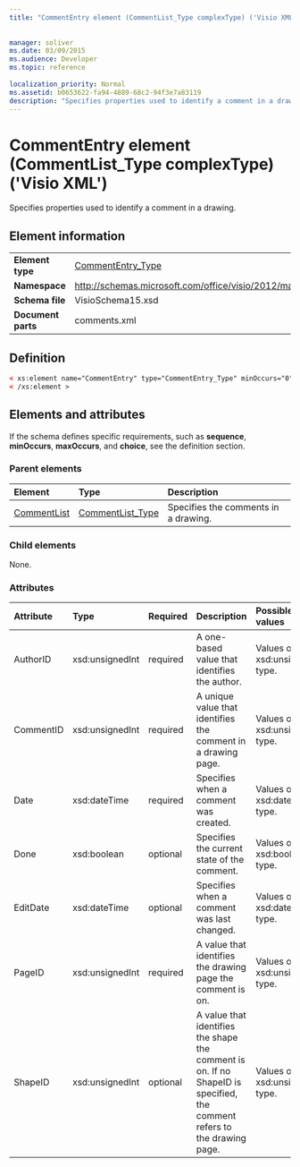 ```yaml
---
title: "CommentEntry element (CommentList_Type complexType) ('Visio XML')"
 
 
manager: soliver
ms.date: 03/09/2015
ms.audience: Developer
ms.topic: reference
 
localization_priority: Normal
ms.assetid: b0653622-fa94-4889-68c2-94f3e7a83119
description: "Specifies properties used to identify a comment in a drawing."
---
```


# CommentEntry element (CommentList_Type complexType) ('Visio XML')

Specifies properties used to identify a comment in a drawing.
  
## Element information

|||
|:-----|:-----|
|**Element type** <br/> |[CommentEntry_Type](commententry_type-complextypevisio-xml.md) <br/> |
|**Namespace** <br/> |http://schemas.microsoft.com/office/visio/2012/main  <br/> |
|**Schema file** <br/> |VisioSchema15.xsd  <br/> |
|**Document parts** <br/> |comments.xml  <br/> |
   
## Definition

```XML
< xs:element name="CommentEntry" type="CommentEntry_Type" minOccurs="0" maxOccurs="unbounded" >
< /xs:element >
```

## Elements and attributes

If the schema defines specific requirements, such as **sequence**, **minOccurs**, **maxOccurs**, and **choice**, see the definition section. 
  
### Parent elements

|**Element**|**Type**|**Description**|
|:-----|:-----|:-----|
|[CommentList](commentlist-element-comments_type-complextypevisio-xml.md) <br/> |[CommentList_Type](commentlist_type-complextypevisio-xml.md) <br/> |Specifies the comments in a drawing.  <br/> |
   
### Child elements

None.
  
### Attributes

|**Attribute**|**Type**|**Required**|**Description**|**Possible values**|
|:-----|:-----|:-----|:-----|:-----|
|AuthorID  <br/> |xsd:unsignedInt  <br/> |required  <br/> |A one-based value that identifies the author.  <br/> |Values of the xsd:unsignedInt type.  <br/> |
|CommentID  <br/> |xsd:unsignedInt  <br/> |required  <br/> |A unique value that identifies the comment in a drawing page.  <br/> |Values of the xsd:unsignedInt type.  <br/> |
|Date  <br/> |xsd:dateTime  <br/> |required  <br/> |Specifies when a comment was created.  <br/> |Values of the xsd:dateTime type.  <br/> |
|Done  <br/> |xsd:boolean  <br/> |optional  <br/> |Specifies the current state of the comment.  <br/> |Values of the xsd:boolean type.  <br/> |
|EditDate  <br/> |xsd:dateTime  <br/> |optional  <br/> |Specifies when a comment was last changed.  <br/> |Values of the xsd:dateTime type.  <br/> |
|PageID  <br/> |xsd:unsignedInt  <br/> |required  <br/> |A value that identifies the drawing page the comment is on.  <br/> |Values of the xsd:unsignedInt type.  <br/> |
|ShapeID  <br/> |xsd:unsignedInt  <br/> |optional  <br/> |A value that identifies the shape the comment is on. If no ShapeID is specified, the comment refers to the drawing page.  <br/> |Values of the xsd:unsignedInt type.  <br/> |
   

